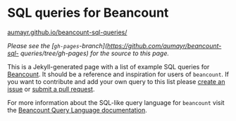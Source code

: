 # SQL queries for Beancount

[aumayr.github.io/beancount-sql-queries/](http://aumayr.github.io/beancount-sql-queries/)

*Please see the [`gh-pages`-branch](https://github.com/aumayr/beancount-sql-
queries/tree/gh-pages) for the source to this page.*

This is a Jekyll-generated page with a list of example SQL queries for
[Beancount](http://furius.ca/beancount/). It should be a reference and
inspiration for users of `beancount`. If you want to contribute and add your own
query to this list please [create an issue](https://github.com/aumayr/beancount-sql-queries/issues/new) or [submit a pull request](https://github.com/aumayr/beancount-sql-queries/pulls).

For more information about the SQL-like query language for `beancount` visit the
[Beancount Query Language documentation](http://furius.ca/beancount/doc/query).
